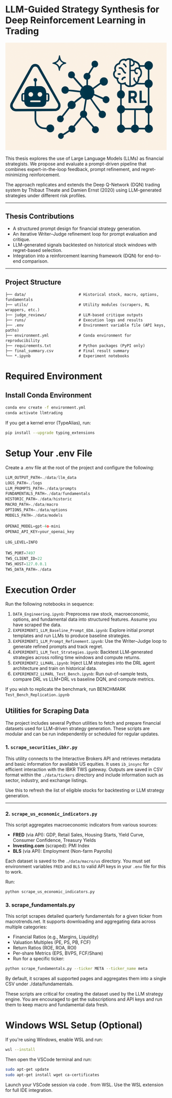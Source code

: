 # LLM-Guided Strategy Synthesis for Deep Reinforcement Learning in Trading

<p align="center">
  <img src="./LLM_RL_Banner.png" alt="LLM and RL Agentic Systems Banner" width="600"/>
</p>

This thesis explores the use of Large Language Models (LLMs) as financial strategists. We propose and evaluate a prompt-driven pipeline that combines expert-in-the-loop feedback, prompt refinement, and regret-minimizing reinforcement.

The approach replicates and extends the Deep Q-Network (DQN) trading system by Thibaut Theate and Damien Ernst (2020) using LLM-generated strategies under different risk profiles.

---

## Thesis Contributions

- A structured prompt design for financial strategy generation.
- An iterative Writer–Judge refinement loop for prompt evaluation and critique.
- LLM-generated signals backtested on historical stock windows with regret-based selection.
- Integration into a reinforcement learning framework (DQN) for end-to-end comparison.

---

## Project Structure

```plaintext
├── data/                       # Historical stock, macro, options, fundamentals
├── utils/                      # Utility modules (scrapers, RL wrappers, etc.)
├── judge_reviews/              # LLM-based critique outputs
├── runs/                       # Execution logs and results
├── .env                        # Environment variable file (API keys, paths)
├── environment.yml             # Conda environment for reproducibility
├── requirements.txt            # Python packages (PyPI only)
├── final_summary.csv           # Final result summary
└── *.ipynb                     # Experiment notebooks
```

# Required Environment

## Install Conda Environment

```bash
conda env create -f environment.yml
conda activate llmtrading
```

If you get a kernel error (TypeAlias), run:

```bash
pip install --upgrade typing_extensions
```

# Setup Your .env File

Create a .env file at the root of the project and configure the following:

```js
LLM_OUTPUT_PATH=./data/llm_data
LOGS_PATH=./logs
LLM_PROMPTS_PATH=./data/prompts
FUNDAMENTALS_PATH=./data/fundamentals
HISTORIC_PATH=./data/historic
MACRO_PATH=./data/macro
OPTIONS_PATH=./data/options
MODELS_PATH=./data/models

OPENAI_MODEL=gpt-4o-mini
OPENAI_API_KEY=your_openai_key

LOG_LEVEL=INFO

TWS_PORT=7497
TWS_CLIENT_ID=22
TWS_HOST=127.0.0.1
TWS_DATA_PATH=./data
```

# Execution Order

Run the following notebooks in sequence:

1. `DATA_Engineering.ipynb`: Preprocess raw stock, macroeconomic, options, and fundamental data into structured features. Assume you have scraped the data.
2. `EXPERIMENT1_LLM_Baseline_Prompt_EDA.ipynb`: Explore initial prompt templates and run LLMs to produce baseline strategies.
3. `EXPERIMENT1_LLM_Prompt_Refinement.ipynb`: Use the Writer–Judge loop to generate refined prompts and track regret.
4. `EXPERIMENT1_LLM_Test_Strategies.ipynb`: Backtest LLM-generated strategies across rolling time windows and compute returns.
5. `EXPERIMENT2_LLM4RL.ipynb`: Inject LLM strategies into the DRL agent architecture and train on historical data.
6. `EXPERIMENT2_LLM4RL_Test_Bench.ipynb`: Run out-of-sample tests, compare DRL vs LLM+DRL vs baseline DQN, and compute metrics.

If you wish to replicate the benchmark, run BENCHMARK `Test_Bench_Replication.ipynb`

## Utilities for Scraping Data

The project includes several Python utilities to fetch and prepare financial datasets used for LLM-driven strategy generation. These scripts are modular and can be run independently or scheduled for regular updates.

### 1. `scrape_securities_ibkr.py`

This utility connects to the Interactive Brokers API and retrieves metadata and basic information for available US equities. It uses `ib_insync` for efficient interaction with the IBKR TWS gateway. Outputs are saved in CSV format within the `./data/tickers` directory and include information such as sector, industry, and exchange listings.

Use this to refresh the list of eligible stocks for backtesting or LLM strategy generation.

---

### 2. `scrape_us_economic_indicators.py`

This script aggregates macroeconomic indicators from various sources:

- **FRED** (via API): GDP, Retail Sales, Housing Starts, Yield Curve, Consumer Confidence, Treasury Yields
- **Investing.com** (scraped): PMI Index
- **BLS** (via API): Employment (Non-farm Payrolls)

Each dataset is saved to the `./data/macro/us` directory. You must set environment variables `FRED` and `BLS` to valid API keys in your `.env` file for this to work.

Run:
```bash
python scrape_us_economic_indicators.py
```
### 3. scrape_fundamentals.py

This script scrapes detailed quarterly fundamentals for a given ticker from macrotrends.net. It supports downloading and aggregating data across multiple categories:

- Financial Ratios (e.g., Margins, Liquidity)
- Valuation Multiples (PE, PS, PB, FCF)
- Return Ratios (ROE, ROA, ROI)
- Per-share Metrics (EPS, BVPS, FCF/Share)
- Run for a specific ticker:

```bash
python scrape_fundamentals.py --ticker META --ticker_name meta
```

By default, it scrapes all supported pages and aggregates them into a single CSV under ./data/fundamentals.

These scripts are critical for creating the dataset used by the LLM strategy engine.
You are encouraged to get the subscriptions and API keys and run them to keep macro and fundamental data fresh.

# Windows WSL Setup (Optional)
If you're using Windows, enable WSL and run:

```bash
wsl --install
```

Then open the VSCode terminal and run:

```bash
sudo apt-get update
sudo apt-get install wget ca-certificates
```
Launch your VSCode session via code . from WSL. Use the WSL extension for full IDE integration.





